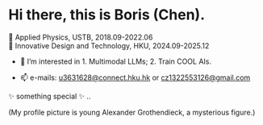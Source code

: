 # Hi there, this is Boris (Chen).
👋 $\text{Applied Physics, USTB, 2018.09-2022.06}$  
👋 $\text{Innovative Design and Technology, HKU, 2024.09-2025.12}$

- 👀 $\text{I’m interested in 1. Multimodal LLMs; 2. Train COOL AIs.}$


- 📫 e-mails: u3631628@connect.hku.hk or cz1322553126@gmail.com

✨ something special ✨ .. 

(My profile picture is young Alexander Grothendieck, a mysterious figure.)
<!---
Boris-Jobs/Boris-Jobs is a ✨ special ✨ repository because its `README.md` (this file) appears on your GitHub profile.
You can click the Preview link to take a look at your changes.
--->




